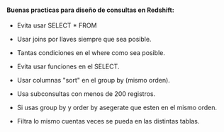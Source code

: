 #### Buenas practicas para diseño de consultas en Redshift:

* Evita usar SELECT * FROM

* Usar joins por llaves siempre que sea posible.

* Tantas condiciones en el where como sea posible.

* Evita usar funciones en el SELECT.

* Usar columnas "sort" en el group by (mismo orden).

* Usa subconsultas con menos de 200 registros.

* Si usas group by y order by asegerate que esten en el mismo orden.

* Filtra lo mismo cuentas veces se pueda en las distintas tablas.